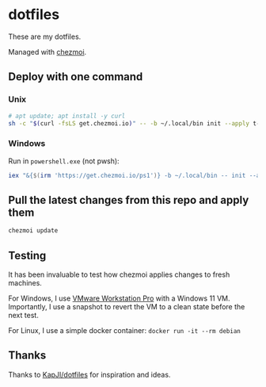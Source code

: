 # dotfiles

These are my dotfiles.

Managed with [chezmoi](https://www.chezmoi.io/).

## Deploy with one command

### Unix

```bash
# apt update; apt install -y curl
sh -c "$(curl -fsLS get.chezmoi.io)" -- -b ~/.local/bin init --apply t-mart
```

### Windows

Run in `powershell.exe` (not pwsh):

```powershell
iex "&{$(irm 'https://get.chezmoi.io/ps1')} -b ~/.local/bin -- init --apply t-mart"
```

## Pull the latest changes from this repo and apply them

```bash
chezmoi update
```

## Testing

It has been invaluable to test how chezmoi applies changes to fresh machines.

For Windows, I use
[VMware Workstation Pro](https://www.vmware.com/products/workstation-pro.html)
with a Windows 11 VM. Importantly, I use a snapshot to revert the VM to a clean
state before the next test.

For Linux, I use a simple docker container: `docker run -it --rm debian`

## Thanks

Thanks to [KapJI/dotfiles](https://github.com/KapJI/dotfiles) for inspiration
and ideas.
